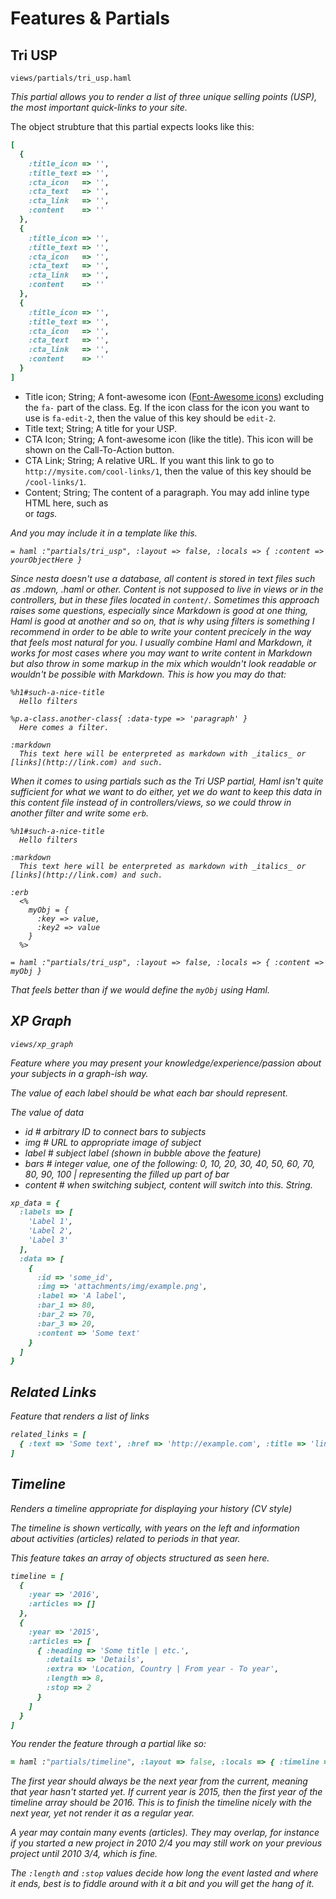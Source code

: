 # Features & Partials

## Tri USP

`views/partials/tri_usp.haml`

_This partial allows you to render a list of three unique selling points (USP), the most important quick-links to your site._

The object strubture that this partial expects looks like this:

```ruby
[
  {
    :title_icon => '',
    :title_text => '',
    :cta_icon   => '',
    :cta_text   => '',
    :cta_link   => '',
    :content    => ''
  },
  {
    :title_icon => '',
    :title_text => '',
    :cta_icon   => '',
    :cta_text   => '',
    :cta_link   => '',
    :content    => ''
  },
  {
    :title_icon => '',
    :title_text => '',
    :cta_icon   => '',
    :cta_text   => '',
    :cta_link   => '',
    :content    => ''
  }
]
```

- Title icon; String; A font-awesome icon ([Font-Awesome icons](http://fontawesome.com/icons)) excluding the `fa-` part of the class. Eg. If the icon class for the icon you want to use is `fa-edit-2`, then the value of this key should be `edit-2`.
- Title text; String; A title for your USP.
- CTA Icon; String; A font-awesome icon (like the title). This icon will be shown on the Call-To-Action button.
- CTA Link; String; A relative URL. If you want this link to go to `http://mysite.com/cool-links/1`, then the value of this key should be `/cool-links/1`.
- Content; String; The content of a paragraph. You may add inline type HTML here, such as <br> or <em> tags.

And you may include it in a template like this.

```haml
= haml :"partials/tri_usp", :layout => false, :locals => { :content => yourObjectHere }
```

Since nesta doesn't use a database, all content is stored in text files such as .mdown, .haml or other. Content is not supposed to live in views or in the controllers, but in these files located in `content/`. Sometimes this approach raises some questions, especially since Markdown is good at one thing, Haml is good at another and so on, that is why using filters is something I recommend in order to be able to write your content precicely in the way that feels most natural for you. I usually combine Haml and Markdown, it works for most cases where you may want to write content in Markdown but also throw in some markup in the mix which wouldn't look readable or wouldn't be possible with Markdown. This is how you may do that:

```haml
%h1#such-a-nice-title
  Hello filters

%p.a-class.another-class{ :data-type => 'paragraph' }
  Here comes a filter.

:markdown
  This text here will be enterpreted as markdown with _italics_ or [links](http://link.com) and such.
```

When it comes to using partials such as the Tri USP partial, Haml isn't quite sufficient for what we want to do either, yet we _do_ want to keep this data in this content file instead of in controllers/views, so we could throw in another filter and write some `erb`.

```haml
%h1#such-a-nice-title
  Hello filters

:markdown
  This text here will be enterpreted as markdown with _italics_ or [links](http://link.com) and such.

:erb
  <%
    myObj = {
      :key => value,
      :key2 => value
    }
  %>

= haml :"partials/tri_usp", :layout => false, :locals => { :content => myObj }
```

That feels better than if we would define the `myObj` using Haml.

## XP Graph

`views/xp_graph`

_Feature where you may present your knowledge/experience/passion about your subjects in a graph-ish way._

The value of each label should be what each bar should represent.

The value of data

- id # arbitrary ID to connect bars to subjects
- img # URL to appropriate image of subject
- label # subject label (shown in bubble above the feature)
- bars # integer value, one of the following: 0, 10, 20, 30, 40, 50, 60, 70, 80, 90, 100 | representing the filled up part of bar
- content # when switching subject, content will switch into this. String.

```ruby
xp_data = {
  :labels => [
    'Label 1',
    'Label 2',
    'Label 3'
  ],
  :data => [
    {
      :id => 'some_id',
      :img => 'attachments/img/example.png',
      :label => 'A label',
      :bar_1 => 80,
      :bar_2 => 70,
      :bar_3 => 20,
      :content => 'Some text'
    }
  ]
}
```

## Related Links

_Feature that renders a list of links_

```ruby
related_links = [
  { :text => 'Some text', :href => 'http://example.com', :title => 'link title' }
]
```

## Timeline

_Renders a timeline appropriate for displaying your history (CV style)_

The timeline is shown vertically, with years on the left and information about activities (articles) related to periods in that year.

This feature takes an array of objects structured as seen here.

```ruby
timeline = [
  {
    :year => '2016',
    :articles => []
  },
  {
    :year => '2015',
    :articles => [
      { :heading => 'Some title | etc.',
        :details => 'Details',
        :extra => 'Location, Country | From year - To year',
        :length => 8,
        :stop => 2
      }
    ]
  }
]
```

You render the feature through a partial like so:

```ruby
= haml :"partials/timeline", :layout => false, :locals => { :timeline => timeline }
```

The first year should always be the _next_ year from the current, meaning that year hasn't started yet. If current year is 2015, then the first year of the timeline array should be 2016. This is to finish the timeline nicely with the next year, yet not render it as a regular year.

A year may contain many events (articles). They may overlap, for instance if you started a new project in 2010 2/4 you may still work on your previous project until 2010 3/4, which is fine.

The `:length` and `:stop` values decide how long the event lasted and where it ends, best is to fiddle around with it a bit and you will get the hang of it.
